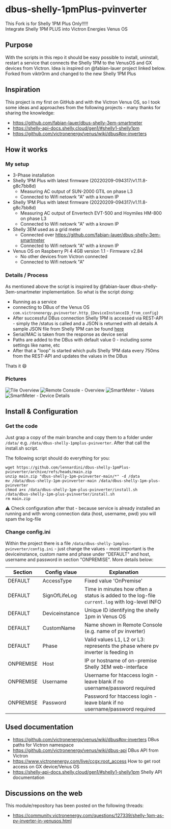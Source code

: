 # dbus-shelly-1pmPlus-pvinverter
This Fork is for Shelly 1PM Plus Only!!!!!     
Integrate Shelly 1PM PLUS into Victron Energies Venus OS


## Purpose
With the scripts in this repo it should be easy possible to install, uninstall, restart a service that connects the Shelly 1PM to the VenusOS and GX devices from Victron.
Idea is inspired on @fabian-lauer project linked below.
Forked from viktr0rm and changed to the new Shelly 1PM Plus



## Inspiration
This project is my first on GitHub and with the Victron Venus OS, so I took some ideas and approaches from the following projects - many thanks for sharing the knowledge:
- https://github.com/fabian-lauer/dbus-shelly-3em-smartmeter
- https://shelly-api-docs.shelly.cloud/gen1/#shelly1-shelly1pm
- https://github.com/victronenergy/venus/wiki/dbus#pv-inverters

## How it works
### My setup
- 3-Phase installation
- Shelly 1PM Plus with latest firmware (20220209-094317/v1.11.8-g8c7bb8d)
  - Measuring AC output of SUN-2000 GTIL on phase L3
  - Connected to Wifi netowrk "A" with a known IP  
- Shelly 1PM Plus with latest firmware (20220209-094317/v1.11.8-g8c7bb8d)
  - Measuring AC output of Envertech EVT-500 and Hoymiles HM-800 on phase L3
  - Connected to Wifi netowrk "A" with a known IP  
- Shelly 3EM used as a grid meter
  - Connected over https://github.com/fabian-lauer/dbus-shelly-3em-smartmeter
  - Connected to Wifi netowrk "A" with a known IP  
- Venus OS on Raspberry PI 4 4GB version 1.1 - Firmware v2.84
  - No other devices from Victron connected
  - Connected to Wifi netowrk "A"

### Details / Process
As mentioned above the script is inspired by @fabian-lauer dbus-shelly-3em-smartmeter implementation.
So what is the script doing:
- Running as a service
- connecting to DBus of the Venus OS `com.victronenergy.pvinverter.http_{DeviceInstanceID_from_config}`
- After successful DBus connection Shelly 1PM is accessed via REST-API - simply the /status is called and a JSON is returned with all details
  A sample JSON file from Shelly 1PM can be found [here](docs/shelly1pm-status-sample.json)
- Serial/MAC is taken from the response as device serial
- Paths are added to the DBus with default value 0 - including some settings like name, etc
- After that a "loop" is started which pulls Shelly 1PM data every 750ms from the REST-API and updates the values in the DBus

Thats it 😄

### Pictures
![Tile Overview](img/venus-os-tile-overview.PNG)
![Remote Console - Overview](img/venus-os-remote-console-overview.PNG) 
![SmartMeter - Values](img/venus-os-shelly1pm-pvinverter.PNG)
![SmartMeter - Device Details](img/venus-os-shelly1pm-pvinverter-devicedetails.PNG)


## Install & Configuration
### Get the code
Just grap a copy of the main branche and copy them to a folder under `/data/` e.g. `/data/dbus-shelly-1pmplus-pvinverter`.
After that call the install.sh script.

The following script should do everything for you:
```
wget https://github.com/lennardini/dbus-shelly-1pmPlus-pvinverter/archive/refs/heads/main.zip
unzip main.zip "dbus-shelly-1pm-pvinverter-main/*" -d /data
mv /data/dbus-shelly-1pm-pvinverter-main /data/dbus-shelly-1pm-plus-pvinverter
chmod a+x /data/dbus-shelly-1pm-plus-pvinverter/install.sh
/data/dbus-shelly-1pm-plus-pvinverter/install.sh
rm main.zip
```
⚠️ Check configuration after that - because service is already installed an running and with wrong connection data (host, username, pwd) you will spam the log-file

### Change config.ini
Within the project there is a file `/data/dbus-shelly-1pmplus-pvinverter/config.ini` - just change the values - most important is the deviceinstance, custom name and phase under "DEFAULT" and host, username and password in section "ONPREMISE". More details below:

| Section  | Config vlaue | Explanation |
| ------------- | ------------- | ------------- |
| DEFAULT  | AccessType | Fixed value 'OnPremise' |
| DEFAULT  | SignOfLifeLog  | Time in minutes how often a status is added to the log-file `current.log` with log-level INFO |
| DEFAULT  | Deviceinstance | Unique ID identifying the shelly 1pm in Venus OS |
| DEFAULT  | CustomName | Name shown in Remote Console (e.g. name of pv inverter) |
| DEFAULT  | Phase | Valid values L1, L2 or L3: represents the phase where pv inverter is feeding in |
| ONPREMISE  | Host | IP or hostname of on-premise Shelly 3EM web-interface |
| ONPREMISE  | Username | Username for htaccess login - leave blank if no username/password required |
| ONPREMISE  | Password | Password for htaccess login - leave blank if no username/password required |



## Used documentation
- https://github.com/victronenergy/venus/wiki/dbus#pv-inverters   DBus paths for Victron namespace
- https://github.com/victronenergy/venus/wiki/dbus-api   DBus API from Victron
- https://www.victronenergy.com/live/ccgx:root_access   How to get root access on GX device/Venus OS
- https://shelly-api-docs.shelly.cloud/gen1/#shelly1-shelly1pm Shelly API documentation

## Discussions on the web
This module/repository has been posted on the following threads:
- https://community.victronenergy.com/questions/127339/shelly-1pm-as-pv-inverter-in-venusos.html
